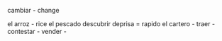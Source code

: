 cambiar - change


el arroz - rice
el pescado
descubrir
deprisa = rapido
el cartero - 
traer - 
contestar - 
vender - 